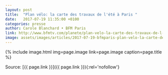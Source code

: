 ```yaml
---
layout: post
title:  "Plan vélo: la carte des travaux de l'été à Paris "
date:   2017-07-19 11:35:00 +0100
categories: presse
author: Carole Blanchard • BFM Paris
link: http://www.bfmtv.com/planete/plan-velo-la-carte-des-travaux-de-l-ete-a-paris-1219596.html
image: assets/images/articles/2017-07-19-bfmparis-plan-velo-la-carte-des-travaux-de-l-ete-a-paris.jpeg
---
```


{% include image.html
            img=page.image
            link=page.image
            caption=page.title
%}

Source: [{{ page.link }}]({{ page.link }}){:rel='nofollow'}
